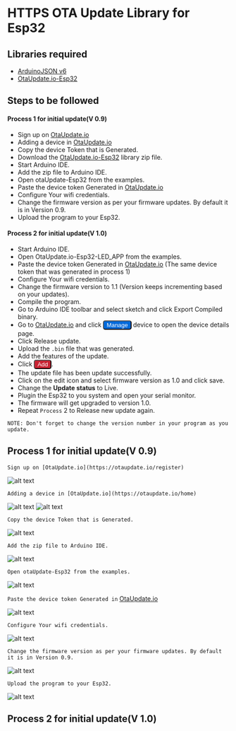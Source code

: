 # HTTPS OTA Update Library for Esp32
## Libraries required
- [ArduinoJSON v6](https://arduinojson.org/v6/doc/installation/)
- [OtaUpdate.io-Esp32](https://github.com/artiwiztechnologies/OtaUpdate.io-Esp32)

## Steps to be followed
#### Process 1 for initial update(V 0.9)

- Sign up on [OtaUpdate.io](https://otaupdate.io/register)
- Adding a device in [OtaUpdate.io](https://otaupdate.io/home)
- Copy the device Token that is Generated.
- Download the [OtaUpdate.io-Esp32](https://github.com/artiwiztechnologies/OtaUpdate.io-Esp32/archive/master.zip) library zip file.
- Start Arduino IDE.
- Add the zip file to Arduino IDE.
- Open otaUpdate-Esp32 from the examples.
- Paste the device token Generated in [OtaUpdate.io](https://otaupdate.io/home)
- Configure Your wifi credentials.
- Change the firmware version as per your firmware updates. By default it is in Version 0.9.
- Upload the program to your Esp32.

#### Process 2 for initial update(V 1.0)

- Start Arduino IDE.
- Open OtaUpdate.io-Esp32-LED_APP from the examples.
- Paste the device token Generated in [OtaUpdate.io](https://otaupdate.io/home) (The same device token that was generated in process 1)
- Configure Your wifi credentials.
- Change the firmware version to 1.1 (Version keeps incrementing based on your updates).
- Compile the program.
- Go to Arduino IDE toolbar and select sketch and click Export Compiled binary.
- Go to [OtaUpdate.io](https://otaupdate.io/home) and click <input type=Button value= Manage Style="background :#0169D9 ; color:#ffff; border-radius:5px"   > device to open the device details page.
- Click Release update.
- Upload the `.bin` file that was generated.
- Add the features of the update.
- Click <input type=Button value= Add Style="background :#c82333 ; color:#ffff; border-radius:5px">.
- The update file has been update successfully.
- Click on the edit icon and select firmware version as 1.0 and click save.
- Change the <b>Update status</b> to Live.
- Plugin the Esp32 to you system and open your serial monitor.
- The firmware will get upgraded to version 1.0.
- Repeat `Process` 2 to Release new update again.

`NOTE: Don't forget to change the version number in your program as you update.`

## Process 1 for initial update(V 0.9)
`Sign up on [OtaUpdate.io](https://otaupdate.io/register)`

![alt text](https://i.imgur.com/SHaG7pE.png)

`Adding a device in [OtaUpdate.io](https://otaupdate.io/home)`

![alt text](https://i.ibb.co/Qm8DTyv/Screenshot-2020-12-11-at-11-38-36-PM.png)
![alt text](https://i.ibb.co/VjpRnbS/Screenshot-2020-12-11-at-11-44-53-PM.png)

`Copy the device Token that is Generated.`

![alt text](https://i.ibb.co/hWnbS0m/Screenshot-2020-12-11-at-11-49-27-PM.png)

`Add the zip file to Arduino IDE.`

![alt text](https://i.ibb.co/0sjS7Ym/Screenshot-2020-12-12-at-12-02-22-AM.png)

`Open otaUpdate-Esp32 from the examples.`

![alt text](https://i.ibb.co/YQrcsM3/Screenshot-2020-12-12-at-12-07-26-AM.png)

`Paste the device token Generated in` [OtaUpdate.io](https://otaupdate.io/home)

![alt text](https://i.ibb.co/F67THWZ/Screenshot-2020-12-12-at-12-14-32-AM.png)

`Configure Your wifi credentials.`

![alt text](https://i.ibb.co/wh4yFyY/Screenshot-2020-12-12-at-12-16-52-AM.png)

`Change the firmware version as per your firmware updates. By default it is in Version 0.9.`

![alt text](https://i.ibb.co/zxr8Qfk/Screenshot-2020-12-12-at-12-19-02-AM.png)

`Upload the program to your Esp32.`

![alt text](https://i.ibb.co/n7C61W9/Screenshot-2020-12-12-at-12-20-28-AM.png)

## Process 2 for initial update(V 1.0)
